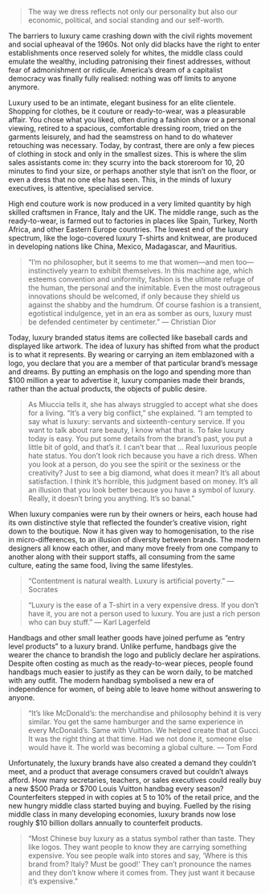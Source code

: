 > The way we dress reflects not only our personality but also our economic, political, and social standing and our self-worth.

The barriers to luxury came crashing down with the civil rights movement and social upheaval of the 1960s. Not only did blacks have the right to enter establishments once reserved solely for whites, the middle class could emulate the wealthy, including patronising their finest addresses, without fear of admonishment or ridicule. America’s dream of a capitalist democracy was finally fully realised: nothing was off limits to anyone anymore.

Luxury used to be an intimate, elegant business for an elite clientele. Shopping for clothes, be it couture or ready-to-wear, was a pleasurable affair. You chose what you liked, often during a fashion show or a personal viewing, retired to a spacious, comfortable dressing room, tried on the garments leisurely, and had the seamstress on hand to do whatever retouching was necessary. Today, by contrast, there are only a few pieces of clothing in stock and only in the smallest sizes. This is where the slim sales assistants come in: they scurry into the back storeroom for 10, 20 minutes to find your size, or perhaps another style that isn’t on the floor, or even a dress that no one else has seen. This, in the minds of luxury executives, is attentive, specialised service.

High end couture work is now produced in a very limited quantity by high skilled craftsmen in France, Italy and the UK. The middle range, such as the ready-to-wear, is farmed out to factories in places like Spain, Turkey, North Africa, and other Eastern Europe countries. The lowest end of the luxury spectrum, like the logo-covered luxury T-shirts and knitwear, are produced in developing nations like China, Mexico, Madagascar, and Mauritius.

> “I’m no philosopher, but it seems to me that women—and men too—instinctively yearn to exhibit themselves. In this machine age, which esteems convention and uniformity, fashion is the ultimate refuge of the human, the personal and the inimitable. Even the most outrageous innovations should be welcomed, if only because they shield us against the shabby and the humdrum. Of course fashion is a transient, egotistical indulgence, yet in an era as somber as ours, luxury must be defended centimeter by centimeter.” — Christian Dior

Today, luxury branded status items are collected like baseball cards and displayed like artwork. The idea of luxury has shifted from what the product is to what it represents. By wearing or carrying an item emblazoned with a logo, you declare that you are a member of that particular brand’s message and dreams. By putting an emphasis on the logo and spending more than $100 million a year to advertise it, luxury companies made their brands, rather than the actual products, the objects of public desire.

> As Miuccia tells it, she has always struggled to accept what she does for a living. “It’s a very big conflict,” she explained. “I am tempted to say what is luxury: servants and sixteenth-century service. If you want to talk about rare beauty, I know what that is. To fake luxury today is easy. You put some details from the brand’s past, you put a little bit of gold, and that’s it. I can’t bear that … Real luxurious people hate status. You don’t look rich because you have a rich dress. When you look at a person, do you see the spirit or the sexiness or the creativity? Just to see a big diamond, what does it mean? It’s all about satisfaction. I think it’s horrible, this judgment based on money. It’s all an illusion that you look better because you have a symbol of luxury. Really, it doesn’t bring you anything. It’s so banal.”

When luxury companies were run by their owners or heirs, each house had its own distinctive style that reflected the founder’s creative vision, right down to the boutique. Now it has given way to homogenisation, to the rise in micro-differences, to an illusion of diversity between brands. The modern designers all know each other, and many move freely from one company to another along with their support staffs, all consuming from the same culture, eating the same food, living the same lifestyles.

> “Contentment is natural wealth. Luxury is artificial poverty.” — Socrates

> “Luxury is the ease of a T-shirt in a very expensive dress. If you don’t have it, you are not a person used to luxury. You are just a rich person who can buy stuff.” — Karl Lagerfeld

Handbags and other small leather goods have joined perfume as “entry level products” to a luxury brand. Unlike perfume, handbags give the wearer the chance to brandish the logo and publicly declare her aspirations. Despite often costing as much as the ready-to-wear pieces, people found handbags much easier to justify as they can be worn daily, to be matched with any outfit. The modern handbag symbolised a new era of independence for women, of being able to leave home without answering to anyone.

> “It’s like McDonald’s: the merchandise and philosophy behind it is very similar. You get the same hamburger and the same experience in every McDonald’s. Same with Vuitton. We helped create that at Gucci. It was the right thing at that time. Had we not done it, someone else would have it. The world was becoming a global culture. — Tom Ford

Unfortunately, the luxury brands have also created a demand they couldn’t meet, and a product that average consumers craved but couldn’t always afford. How many secretaries, teachers, or sales executives could really buy a new $500 Prada or $700 Louis Vuitton handbag every season? Counterfeiters stepped in with copies at 5 to 10% of the retail price, and the new hungry middle class started buying and buying. Fuelled by the rising middle class in many developing economies, luxury brands now lose roughly $10 billion dollars annually to counterfeit products.

> “Most Chinese buy luxury as a status symbol rather than taste. They like logos. They want people to know they are carrying something expensive. You see people walk into stores and say, ‘Where is this brand from? Italy? Must be good!’ They can’t pronounce the names and they don’t know where it comes from. They just want it because it’s expensive.”

